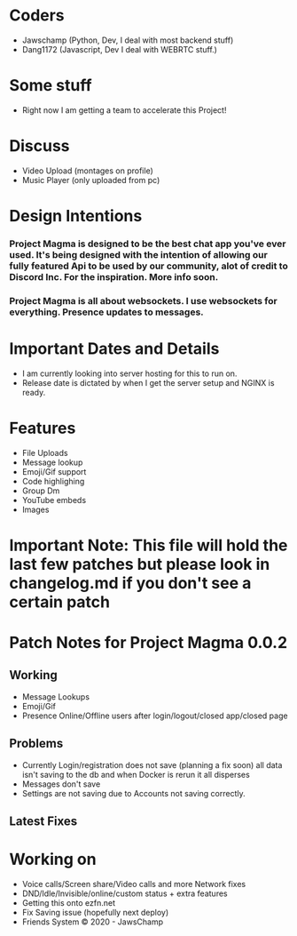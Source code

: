 # Coders
* Jawschamp (Python, Dev, I deal with most backend stuff)
* Dang1172 (Javascript, Dev I deal with WEBRTC stuff.) 
# Some stuff
* Right now I am getting a team to accelerate this Project!
# Discuss
* Video Upload (montages on profile) 
* Music Player (only uploaded from pc) 
# Design Intentions
### Project Magma is designed to be the best chat app you've ever used. It's being designed with the intention of allowing our fully featured Api to be used by our community, alot of credit to Discord Inc. For the inspiration. More info soon. 
### Project Magma is all about websockets. I use websockets for everything. Presence updates to messages. 
# Important Dates and Details
* I am currently looking into server hosting for this to run on. 
* Release date is dictated by when I get the server setup and NGINX is ready. 
# Features
* File Uploads
* Message lookup
* Emoji/Gif support
* Code highlighing
* Group Dm
* YouTube embeds
* Images
# Important Note: This file will hold the last few patches but please look in changelog.md if you don't see a certain patch
# Patch Notes for Project Magma 0.0.2
## Working
* Message Lookups
* Emoji/Gif
* Presence Online/Offline users after login/logout/closed app/closed page

## Problems
* Currently Login/registration does not save (planning a fix soon) all data isn't saving to the db and when Docker is rerun it all disperses
* Messages don't save
* Settings are not saving due to Accounts not saving correctly.  
## Latest Fixes

# Working on
* Voice calls/Screen share/Video calls and more Network fixes
* DND/Idle/Invisible/online/custom status + extra features 
* Getting this onto ezfn.net
* Fix Saving issue (hopefully next deploy) 
* Friends System
© 2020 - JawsChamp
